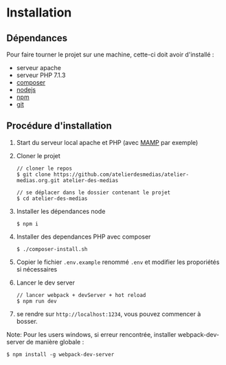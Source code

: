 # Installation

## Dépendances

Pour faire tourner le projet sur une machine, cette-ci doit avoir d'installé :
- serveur apache
- serveur PHP 7.1.3
- [composer](https://getcomposer.org)
- [nodejs](https://nodejs.org)
- [npm](https://npmjs.com) 
- [git](https://git-scm.com)

## Procédure d'installation

1. Start du serveur local apache et PHP (avec [MAMP](https://www.mamp.info/en/downloads/) par exemple)

1. Cloner le projet 

     ```shell
    // cloner le repos
    $ git clone https://github.com/atelierdesmedias/atelier-medias.org.git atelier-des-medias
   
    // se déplacer dans le dossier contenant le projet 
    $ cd atelier-des-medias 
   
     ```
 
1. Installer les dépendances node

    ```shell
    $ npm i
    ``` 

1. Installer des dependances PHP avec composer    

    ```shell   
    $ ./composer-install.sh
    ``` 

1. Copier le fichier `.env.example` renommé `.env` et modifier les proporiétés si nécessaires
    
1. Lancer le dev server 
 
   ```shell
   // lancer webpack + devServer + hot reload
   $ npm run dev
   ```
   
1. se rendre sur `http://localhost:1234`, vous pouvez commencer à bosser.

Note: Pour les users windows, si erreur rencontrée, installer webpack-dev-server de manière globale : 

```shell 
$ npm install -g webpack-dev-server
```
